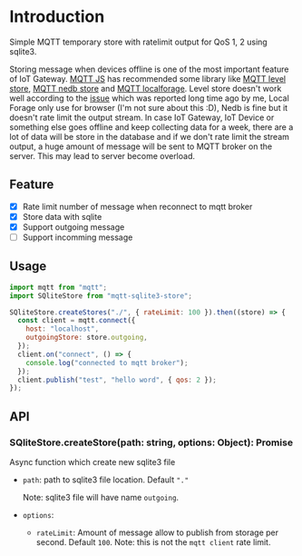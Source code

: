 # Introduction

Simple MQTT temporary store with ratelimit output for QoS 1, 2 using sqlite3.

Storing message when devices offline is one of the most important feature of IoT Gateway. [MQTT JS](https://www.npmjs.com/package/mqtt) has recommended some library like [MQTT level store](http://npm.im/mqtt-level-store), [MQTT nedb store](https://github.com/behrad/mqtt-nedb-store) and [MQTT localforage](http://npm.im/mqtt-localforage-store). Level store doesn't work well according to the [issue](https://github.com/mqttjs/MQTT.js/issues/1457) which was reported long time ago by me, Local Forage only use for browser (I'm not sure about this :D), Nedb is fine but it doesn't rate limit the output stream. In case IoT Gateway, IoT Device or something else goes offline and keep collecting data for a week, there are a lot of data will be store in the database and if we don't rate limit the stream output, a huge amount of message will be sent to MQTT broker on the server. This may lead to server become overload.

## Feature

- [x] Rate limit number of message when reconnect to mqtt broker
- [x] Store data with sqlite
- [x] Support outgoing message
- [ ] Support incomming message

## Usage

```javascript
import mqtt from "mqtt";
import SQliteStore from "mqtt-sqlite3-store";

SQliteStore.createStores("./", { rateLimit: 100 }).then((store) => {
  const client = mqtt.connect({
    host: "localhost",
    outgoingStore: store.outgoing,
  });
  client.on("connect", () => {
    console.log("connected to mqtt broker");
  });
  client.publish("test", "hello word", { qos: 2 });
});
```

## API

### SQliteStore.createStore(path: string, options: Object): Promise<Store>

Async function which create new sqlite3 file

- `path`: path to sqlite3 file location. Default `"."`

  Note: sqlite3 file will have name `outgoing`.

- `options`:
  - `rateLimit`: Amount of message allow to publish from storage per second. Default `100`.
    Note: this is not the `mqtt client` rate limit.
